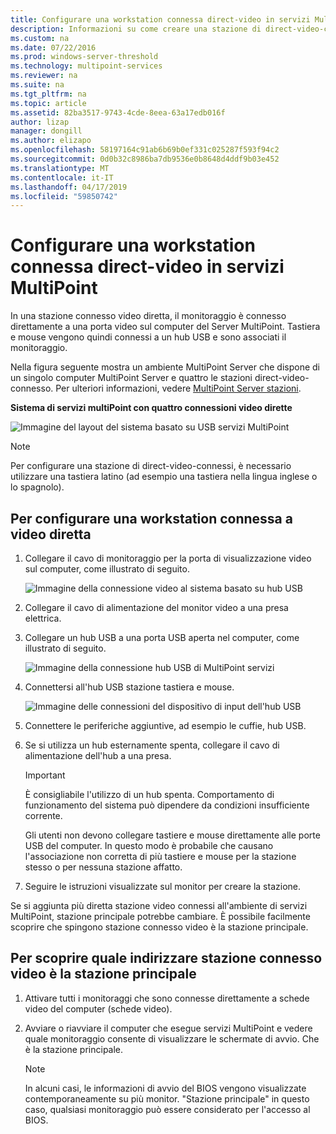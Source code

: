 ```yaml
---
title: Configurare una workstation connessa direct-video in servizi MultiPoint
description: Informazioni su come creare una stazione di direct-video-connessi in MultiPoint Services
ms.custom: na
ms.date: 07/22/2016
ms.prod: windows-server-threshold
ms.technology: multipoint-services
ms.reviewer: na
ms.suite: na
ms.tgt_pltfrm: na
ms.topic: article
ms.assetid: 82ba3517-9743-4cde-8eea-63a17edb016f
author: lizap
manager: dongill
ms.author: elizapo
ms.openlocfilehash: 58197164c91ab6b69b0ef331c025287f593f94c2
ms.sourcegitcommit: 0d0b32c8986ba7db9536e0b8648d4ddf9b03e452
ms.translationtype: MT
ms.contentlocale: it-IT
ms.lasthandoff: 04/17/2019
ms.locfileid: "59850742"
---
```

# <a name="set-up-a-direct-video-connected-station-in-multipoint-services"></a>Configurare una workstation connessa direct-video in servizi MultiPoint
In una stazione connesso video diretta, il monitoraggio è connesso direttamente a una porta video sul computer del Server MultiPoint. Tastiera e mouse vengono quindi connessi a un hub USB e sono associati il monitoraggio.  
  
Nella figura seguente mostra un ambiente MultiPoint Server che dispone di un singolo computer MultiPoint Server e quattro le stazioni direct-video-connesso. Per ulteriori informazioni, vedere [MultiPoint Server stazioni](MultiPoint-services-Stations.md).  
  
**Sistema di servizi multiPoint con quattro connessioni video dirette**  
  
![Immagine del layout del sistema basato su USB servizi MultiPoint](./media/WMSMultiPointServerUSBSystemLayout.gif)  
  
> [!NOTE]  
> Per configurare una stazione di direct-video-connessi, è necessario utilizzare una tastiera latino (ad esempio una tastiera nella lingua inglese o lo spagnolo).  
  
## <a name="to-set-up-a-direct-video-connected-station"></a>Per configurare una workstation connessa a video diretta  
  
1.  Collegare il cavo di monitoraggio per la porta di visualizzazione video sul computer, come illustrato di seguito.  
  
    ![Immagine della connessione video al sistema basato su hub USB](./media/WMSVideoConnection.gif) 
  
2.  Collegare il cavo di alimentazione del monitor video a una presa elettrica.  
  
3.  Collegare un hub USB a una porta USB aperta nel computer, come illustrato di seguito.  
  
    ![Immagine della connessione hub USB di MultiPoint servizi](./media/WMSUSBHubConnection.gif)  
  
4.  Connettersi all'hub USB stazione tastiera e mouse.  
  
    ![Immagine delle connessioni del dispositivo di input dell'hub USB](./media/WMSUSBDeviceConnection.gif)  
  
5.  Connettere le periferiche aggiuntive, ad esempio le cuffie, hub USB.  
  
6.  Se si utilizza un hub esternamente spenta, collegare il cavo di alimentazione dell'hub a una presa.  
  
    > [!IMPORTANT]  
    > È consigliabile l'utilizzo di un hub spenta. Comportamento di funzionamento del sistema può dipendere da condizioni insufficiente corrente.  
    >   
    > Gli utenti non devono collegare tastiere e mouse direttamente alle porte USB del computer. In questo modo è probabile che causano l'associazione non corretta di più tastiere e mouse per la stazione stesso o per nessuna stazione affatto.  
  
7.  Seguire le istruzioni visualizzate sul monitor per creare la stazione.  
  
Se si aggiunta più diretta stazione video connessi all'ambiente di servizi MultiPoint, stazione principale potrebbe cambiare. È possibile facilmente scoprire che spingono stazione connesso video è la stazione principale.  
  
## <a name="to-find-out-which-direct-video-connected-station-is-the-primary-station"></a>Per scoprire quale indirizzare stazione connesso video è la stazione principale  
  
1.  Attivare tutti i monitoraggi che sono connesse direttamente a schede video del computer (schede video).  
  
2.  Avviare o riavviare il computer che esegue servizi MultiPoint e vedere quale monitoraggio consente di visualizzare le schermate di avvio. Che è la stazione principale.  
  
    > [!NOTE]  
    > In alcuni casi, le informazioni di avvio del BIOS vengono visualizzate contemporaneamente su più monitor. "Stazione principale" in questo caso, qualsiasi monitoraggio può essere considerato per l'accesso al BIOS.
